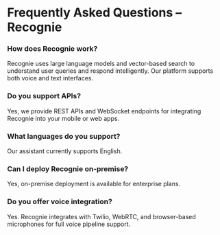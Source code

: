 
# Frequently Asked Questions – Recognie

### How does Recognie work?
Recognie uses large language models and vector-based search to understand user queries and respond intelligently. Our platform supports both voice and text interfaces.

### Do you support APIs?
Yes, we provide REST APIs and WebSocket endpoints for integrating Recognie into your mobile or web apps.

### What languages do you support?
Our assistant currently supports English. 

### Can I deploy Recognie on-premise?
Yes, on-premise deployment is available for enterprise plans.

### Do you offer voice integration?
Yes. Recognie integrates with Twilio, WebRTC, and browser-based microphones for full voice pipeline support.
